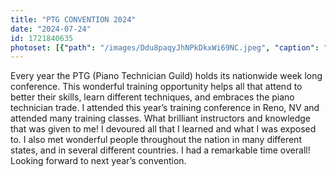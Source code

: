 ```yaml
---
title: "PTG CONVENTION 2024"
date: "2024-07-24"
id: 1721840635
photoset: [{"path": "/images/Ddu8paqyJhNPkDkxWi69NC.jpeg", "caption": "", "thumbnail": "True"}]
---
```

Every year the PTG (Piano Technician Guild) holds its nationwide week long conference. This wonderful training opportunity helps all that attend to better their skills, learn different techniques, and embraces the piano technician trade. I attended this year’s training conference in Reno, NV and attended many training classes. What brilliant instructors and knowledge that was given to me!  I devoured all that I learned and what I was exposed to. I also met wonderful people throughout the nation in many different states, and in several different countries. I had a remarkable time overall! Looking forward to next year’s convention. 